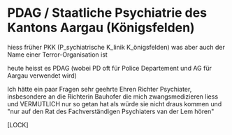 # PDAG / Staatliche Psychiatrie des Kantons Aargau (Königsfelden)

hiess früher PKK (P_sychiatrische K_linik K_önigsfelden) was aber auch der Name einer Terror-Organisation ist

heute heisst es PDAG (wobei PD oft für Police Departement und AG für Aargau verwendet wird)

Ich hätte ein paar Fragen sehr geehrte Ehren Richter Psychiater, insbesondere an die Richterin Bauhofer die mich zwangsmedizieren liess und VERMUTLICH nur so getan hat als würde sie nicht draus kommen und "nur auf den Rat des Fachverständigen Psychiaters van der Lem hören"

[LOCK]
